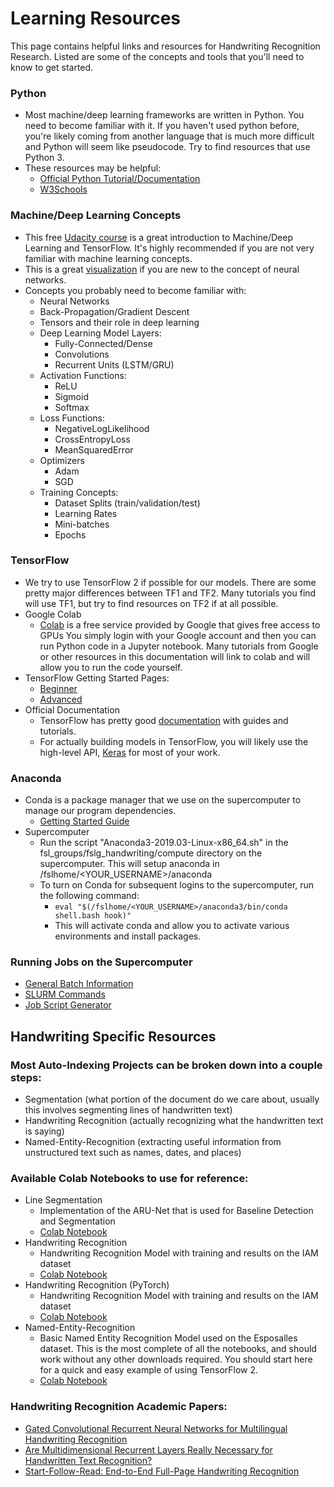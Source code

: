 # Learning Resources

This page contains helpful links and resources for Handwriting Recognition Research. Listed are some of the concepts and tools
that you'll need to know to get started.

### Python

* Most machine/deep learning frameworks are written in Python. You need to become familiar with it. If you haven't used python before,
you're likely coming from another language that is much more difficult and Python will seem like pseudocode.
Try to find resources that use Python 3.
* These resources may be helpful:
  * [Official Python Tutorial/Documentation](https://docs.python.org/3/)
  * [W3Schools](https://www.w3schools.com/python/default.asp)

### Machine/Deep Learning Concepts

* This free [Udacity course](https://www.udacity.com/course/intro-to-tensorflow-for-deep-learning--ud187) is a great introduction
  to Machine/Deep Learning and TensorFlow. It's highly recommended if you are not very familiar with machine learning concepts.
* This is a great [visualization](http://playground.tensorflow.org/) if you are new to the concept of neural networks.
* Concepts you probably need to become familiar with:
  * Neural Networks
  * Back-Propagation/Gradient Descent
  * Tensors and their role in deep learning
  * Deep Learning Model Layers:
    * Fully-Connected/Dense
    * Convolutions
    * Recurrent Units (LSTM/GRU)
  * Activation Functions:
    * ReLU
    * Sigmoid
    * Softmax
  * Loss Functions:
    * NegativeLogLikelihood
    * CrossEntropyLoss
    * MeanSquaredError
  * Optimizers
    * Adam
    * SGD
  * Training Concepts:
    * Dataset Splits (train/validation/test)
    * Learning Rates
    * Mini-batches
    * Epochs

### TensorFlow

* We try to use TensorFlow 2 if possible for our models. There are some pretty major differences between TF1 and TF2.
  Many tutorials you find will use TF1, but try to find resources on TF2 if at all possible.
* Google Colab
  * [Colab](https://colab.research.google.com/) is a free service provided by Google that gives free access to GPUs
    You simply login with your Google account and then you can run Python code in a Jupyter notebook. Many tutorials from
	  Google or other resources in this documentation will link to colab and will allow you to run the code yourself.
* TensorFlow Getting Started Pages:
  * [Beginner](https://www.tensorflow.org/tutorials/quickstart/beginner)
  * [Advanced](https://www.tensorflow.org/tutorials/quickstart/advanced)
* Official Documentation
  * TensorFlow has pretty good [documentation](https://www.tensorflow.org/api_docs/python/) with guides and tutorials.
  * For actually building models in TensorFlow, you will likely use the high-level API,
    [Keras](https://www.tensorflow.org/guide/keras/overview) for most of your work.
  
### Anaconda

* Conda is a package manager that we use on the supercomputer to manage our program dependencies.
    * [Getting Started Guide](https://docs.conda.io/projects/conda/en/latest/user-guide/getting-started.html#)
* Supercomputer
  * Run the script "Anaconda3-2019.03-Linux-x86_64.sh" in the fsl_groups/fslg_handwriting/compute directory
    on the supercomputer. This will setup anaconda in /fslhome/<YOUR_USERNAME>/anaconda
  * To turn on Conda for subsequent logins to the supercomputer, run the following command:
    * ```eval "$(/fslhome/<YOUR_USERNAME>/anaconda3/bin/conda shell.bash hook)"```
    * This will activate conda and allow you to activate various environments and install packages.

### Running Jobs on the Supercomputer

* [General Batch Information](https://rc.byu.edu/wiki/?id=General+Batch+Information)
* [SLURM Commands](https://rc.byu.edu/wiki/?id=SLURM+Commands)
* [Job Script Generator](https://rc.byu.edu/documentation/slurm/script-generator)

## Handwriting Specific Resources

### Most Auto-Indexing Projects can be broken down into a couple steps:

* Segmentation (what portion of the document do we care about, usually this involves segmenting lines of handwritten text)
* Handwriting Recognition (actually recognizing what the handwritten text is saying)
* Named-Entity-Recognition (extracting useful information from unstructured text such as names, dates, and places)

### Available Colab Notebooks to use for reference:

* Line Segmentation
  * Implementation of the ARU-Net that is used for Baseline Detection and Segmentation
  * [Colab Notebook](https://colab.research.google.com/github/BYU-Handwriting-Lab/GettingStarted/blob/master/notebooks/ARUNetSegmentation.ipynb)
* Handwriting Recognition
  * Handwriting Recognition Model with training and results on the IAM dataset
  * [Colab Notebook](https://colab.research.google.com/github/BYU-Handwriting-Lab/GettingStarted/blob/master/notebooks/handwriting-recognition-tensorflow.ipynb)
* Handwriting Recognition (PyTorch)
  * Handwriting Recognition Model with training and results on the IAM dataset
  * [Colab Notebook](https://colab.research.google.com/github/BYU-Handwriting-Lab/GettingStarted/blob/master/notebooks/handwriting-recognition-pytorch.ipynb)
* Named-Entity-Recognition
  * Basic Named Entity Recognition Model used on the Esposalles dataset. This is the most complete of all the
    notebooks, and should work without any other downloads required. You should start here for a quick and easy
    example of using TensorFlow 2.
  * [Colab Notebook](https://colab.research.google.com/github/BYU-Handwriting-Lab/GettingStarted/blob/master/notebooks/named-entity-recognition.ipynb)

### Handwriting Recognition Academic Papers:

* [Gated Convolutional Recurrent Neural Networks for Multilingual Handwriting Recognition](https://ieeexplore-ieee-org.erl.lib.byu.edu/document/8270042)
* [Are Multidimensional Recurrent Layers Really Necessary for Handwritten Text Recognition?](http://www.jpuigcerver.net/pubs/jpuigcerver_icdar2017.pdf)
* [Start-Follow-Read: End-to-End Full-Page Handwriting Recognition](http://openaccess.thecvf.com/content_ECCV_2018/papers/Curtis_Wigington_Start_Follow_Read_ECCV_2018_paper.pdf)
